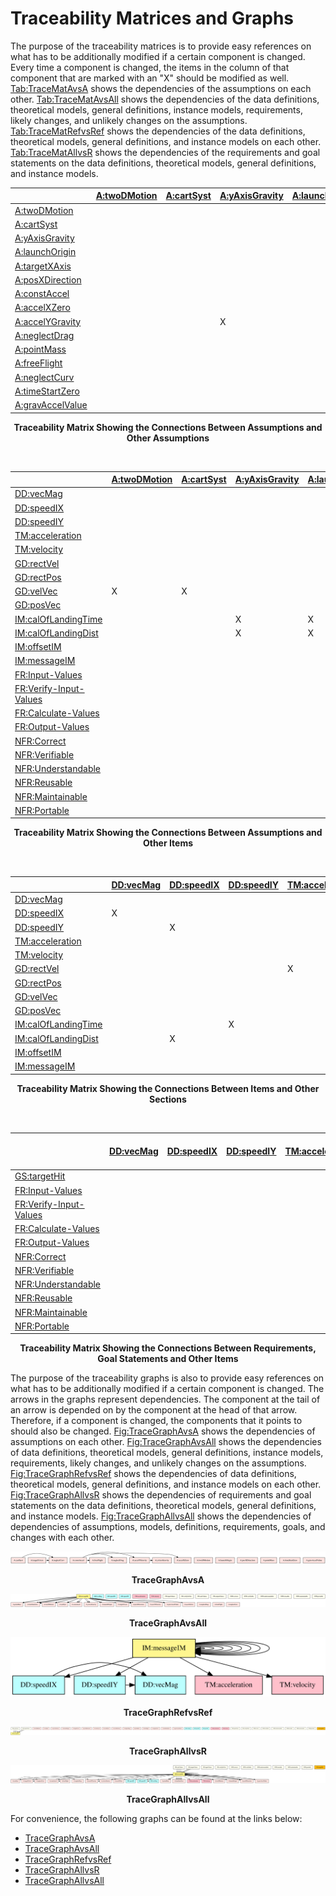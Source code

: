 # Traceability Matrices and Graphs

The purpose of the traceability matrices is to provide easy references on what has to be additionally modified if a certain component is changed. Every time a component is changed, the items in the column of that component that are marked with an "X" should be modified as well. [Tab:TraceMatAvsA](./matrices-and-graphs.md#Table:TraceMatAvsA) shows the dependencies of the assumptions on each other. [Tab:TraceMatAvsAll](./matrices-and-graphs.md#Table:TraceMatAvsAll) shows the dependencies of the data definitions, theoretical models, general definitions, instance models, requirements, likely changes, and unlikely changes on the assumptions. [Tab:TraceMatRefvsRef](./matrices-and-graphs.md#Table:TraceMatRefvsRef) shows the dependencies of the data definitions, theoretical models, general definitions, and instance models on each other. [Tab:TraceMatAllvsR](./matrices-and-graphs.md#Table:TraceMatAllvsR) shows the dependencies of the requirements and goal statements on the data definitions, theoretical models, general definitions, and instance models.

<div id="Table:TraceMatAvsA">

||[A:twoDMotion](./assumptions.md#twoDMotion)|[A:cartSyst](./assumptions.md#cartSyst)|[A:yAxisGravity](./assumptions.md#yAxisGravity)|[A:launchOrigin](./assumptions.md#launchOrigin)|[A:targetXAxis](./assumptions.md#targetXAxis)|[A:posXDirection](./assumptions.md#posXDirection)|[A:constAccel](./assumptions.md#constAccel)|[A:accelXZero](./assumptions.md#accelXZero)|[A:accelYGravity](./assumptions.md#accelYGravity)|[A:neglectDrag](./assumptions.md#neglectDrag)|[A:pointMass](./assumptions.md#pointMass)|[A:freeFlight](./assumptions.md#freeFlight)|[A:neglectCurv](./assumptions.md#neglectCurv)|[A:timeStartZero](./assumptions.md#timeStartZero)|[A:gravAccelValue](./assumptions.md#gravAccelValue)|
|-|-|-|-|-|-|-|-|-|-|-|-|-|-|-|-|
|[A:twoDMotion](./assumptions.md#twoDMotion)||||||||||||||||
|[A:cartSyst](./assumptions.md#cartSyst)|||||||||||||X|||
|[A:yAxisGravity](./assumptions.md#yAxisGravity)||||||||||||||||
|[A:launchOrigin](./assumptions.md#launchOrigin)||||||||||||||||
|[A:targetXAxis](./assumptions.md#targetXAxis)|||||||||||||X|||
|[A:posXDirection](./assumptions.md#posXDirection)||||||||||||||||
|[A:constAccel](./assumptions.md#constAccel)||||||||X|X|X||X||||
|[A:accelXZero](./assumptions.md#accelXZero)||||||||||||||||
|[A:accelYGravity](./assumptions.md#accelYGravity)|||X|||||||||||||
|[A:neglectDrag](./assumptions.md#neglectDrag)||||||||||||||||
|[A:pointMass](./assumptions.md#pointMass)||||||||||||||||
|[A:freeFlight](./assumptions.md#freeFlight)||||||||||||||||
|[A:neglectCurv](./assumptions.md#neglectCurv)||||||||||||||||
|[A:timeStartZero](./assumptions.md#timeStartZero)||||||||||||||||
|[A:gravAccelValue](./assumptions.md#gravAccelValue)||||||||||||||||

**<p align="center">Traceability Matrix Showing the Connections Between Assumptions and Other Assumptions</p>**

</div>

</br>

<div id="Table:TraceMatAvsAll">

||[A:twoDMotion](./assumptions.md#twoDMotion)|[A:cartSyst](./assumptions.md#cartSyst)|[A:yAxisGravity](./assumptions.md#yAxisGravity)| [A:launchOrigin](./assumptions.md#launchOrigin)|[A:targetXAxis](./assumptions.md#targetXAxis)|[A:posXDirection](./assumptions.md#posXDirection)|[A:constAccel](./assumptions.md#constAccel)|[A:accelXZero](./assumptions.md#accelXZero)|[A:accelYGravity](./assumptions.md#accelYGravity)|[A:neglectDrag](./assumptions.md#neglectDrag)|[A:pointMass](./assumptions.md#pointMass)|[A:freeFlight](./assumptions.md#freeFlight)|[A:neglectCurv](./assumptions.md#neglectCurv)|[A:timeStartZero](./assumptions.md#timeStartZero)|[A:gravAccelValue](./assumptions.md#gravAccelValue)|
|-|-|-|-|-|-|-|-|-|-|-|-|-|-|-|-|
|[DD:vecMag](./data-definitions.md#DD:vecMag)||||||||||||||||
|[DD:speedIX](./data-definitions.md#DD:speedIX)||||||||||||||||
|[DD:speedIY](./data-definitions.md#DD:speedIY)||||||||||||||||
|[TM:acceleration](./theoretical-models.md#TM:acceleration)||||||||||||||||
|[TM:velocity](./theoretical-models.md#TM:velocity)||||||||||||||||
|[GD:rectVel](./general-definitions.md#GD:rectVel)|||||||||||X|||X||
|[GD:rectPos](./general-definitions.md#GD:rectPos)|||||||||||X|||X||
|[GD:velVec](./general-definitions.md#GD:velVec)|X|X|||||X|||||||X||
|[GD:posVec](./general-definitions.md#GD:posVec)||||||||||||||||
|[IM:calOfLandingTime](./instance-models.md#IM:calOfLandingTime)|||X|X|X|X|||X|||||X|X|
|[IM:calOfLandingDist](./instance-models.md#IM:calOfLandingDist)|||X|X||X||X|||||||X|
|[IM:offsetIM](./instance-models.md#IM:offsetIM)||||||X||||||||||
|[IM:messageIM](./instance-models.md#IM:messageIM)||||||X||||||||||
|[FR:Input-Values](./functional-req.md#inputValues)||||||||||||||||
|[FR:Verify-Input-Values](./functional-req.md#verifyInVals)||||||||||||||||
|[FR:Calculate-Values](./functional-req.md#calcValues)||||||||||||||||
|[FR:Output-Values](./functional-req.md#outputValues)||||||||||||||||
|[NFR:Correct](./non-functional-req.md#correct)||||||||||||||||
|[NFR:Verifiable](./non-functional-req.md#verifiable)||||||||||||||||
|[NFR:Understandable](./non-functional-req.md#understandable)||||||||||||||||
|[NFR:Reusable](./non-functional-req.md#reusable)||||||||||||||||
|[NFR:Maintainable](./non-functional-req.md#maintainable)||||||||||||||||
|[NFR:Portable](./non-functional-req.md#portable)||||||||||||||||

**<p align="center">Traceability Matrix Showing the Connections Between Assumptions and Other Items</p>**

</div>

</br>

<div id="Table:TraceMatRefvsRef">

||[DD:vecMag](./data-definitions.md#DD:vecMag)|[DD:speedIX](./data-definitions.md#DD:speedIX)|[DD:speedIY](./data-definitions.md#DD:speedIY)|[TM:acceleration](./theoretical-models.md#TM:acceleration)|[TM:velocity](./theoretical-models.md#TM:velocity)|[GD:rectVel](./general-definitions.md#GD:rectVel)|[GD:rectPos](./general-definitions.md#GD:rectPos)|[GD:velVec](./general-definitions.md#GD:velVec)|[GD:posVec](./general-definitions.md#GD:posVec)|[IM:calOfLandingTime](./instance-models.md#IM:calOfLandingTime)|[IM:calOfLandingDist](./instance-models.md#IM:calOfLandingDist)|[IM:offsetIM](./instance-models.md#IM:offsetIM)|[IM:messageIM](./instance-models.md#IM:messageIM)|
|-|-|-|-|-|-|-|-|-|-|-|-|-|-|
|[DD:vecMag](./data-definitions.md#DD:vecMag)||||||||||||||
|[DD:speedIX](./data-definitions.md#DD:speedIX)|X|||||||||||||
|[DD:speedIY](./data-definitions.md#DD:speedIY)||X||||||||||||
|[TM:acceleration](./theoretical-models.md#TM:acceleration)||||||||||||||
|[TM:velocity](./theoretical-models.md#TM:velocity)||||||||||||||
|[GD:rectVel](./general-definitions.md#GD:rectVel)||||X||||||||||
|[GD:rectPos](./general-definitions.md#GD:rectPos)|||||X|X||||||||
|[GD:velVec](./general-definitions.md#GD:velVec)|||||||X|||||||
|[GD:posVec](./general-definitions.md#GD:posVec)|||||||X|||||||
|[IM:calOfLandingTime](./instance-models.md#IM:calOfLandingTime)|||X||||||X|||||
|[IM:calOfLandingDist](./instance-models.md#IM:calOfLandingDist)||X|||||||X|X||||
|[IM:offsetIM](./instance-models.md#IM:offsetIM)|||||||||||X|||
|[IM:messageIM](./instance-models.md#IM:messageIM)||||||||||||X||

**<p align="center">Traceability Matrix Showing the Connections Between Items and Other Sections</p>**

</div>

</br>

<div id="Table:TraceMatAllvsR">

||[DD:vecMag](./data-definitions.md#DD:vecMag)|[DD:speedIX](./data-definitions.md#DD:speedIX)|[DD:speedIY](./data-definitions.md#DD:speedIY)|[TM:acceleration](./theoretical-models.md#TM:acceleration)|[TM:velocity](./theoretical-models.md#TM:velocity)|[GD:rectVel](./general-definitions.md#GD:rectVel)|[GD:rectPos](./general-definitions.md#GD:rectPos)|[GD:velVec](./general-definitions.md#GD:velVec)|[GD:posVec](./general-definitions.md#GD:posVec)|[IM:calOfLandingTime](./instance-models.md#IM:calOfLandingTime)|[IM:calOfLandingDist](./instance-models.md#IM:calOfLandingDist)|[IM:offsetIM](./instance-models.md#IM:offsetIM)|[IM:messageIM](./instance-models.md#IM:messageIM)|[FR:Input-Values](./functional-req.md#inputValues)|[FR:Verify-Input-Values](./functional-req.md#verifyInVals)|[FR:Calculate-Values](./functional-req.md#calcValues)|[FR:Output-Values](./functional-req.md#outputValues)|[NFR:Correct](./non-functional-req.md#correct)|[NFR:Verifiable](./non-functional-req.md#verifiable)|[NFR:Understandable](./non-functional-req.md#understandable)|[NFR:Reusable](./non-functional-req.md#reusable)|[NFR:Maintainable](./non-functional-req.md#maintainable)|[NFR:Portable](./non-functional-req.md#portable)|
|-|-|-|-|-|-|-|-|-|-|-|-|-|-|-|-|-|-|-|-|-|-|-|-|
|[GS:targetHit](./goal-statements.md#targetHit)||||||||||||||||||||||||
|[FR:Input-Values](./functional-req.md#inputValues)||||||||||||||||||||||||
|[FR:Verify-Input-Values](./functional-req.md#verifyInVals)||||||||||||||||||||||||
|[FR:Calculate-Values](./functional-req.md#calcValues)|||||||||||X|X|X|X||||||||||
|[FR:Output-Values](./functional-req.md#outputValues)|||||||||||X||X|X||||||||||
|[NFR:Correct](./non-functional-req.md#correct)||||||||||||||||||||||||
|[NFR:Verifiable](./non-functional-req.md#verifiable)||||||||||||||||||||||||
|[NFR:Understandable](./non-functional-req.md#understandable)||||||||||||||||||||||||
|[NFR:Reusable](./non-functional-req.md#reusable)||||||||||||||||||||||||
|[NFR:Maintainable](./non-functional-req.md#maintainable)||||||||||||||||||||||||
|[NFR:Portable](./non-functional-req.md#portable)||||||||||||||||||||||||

**<p align="center">Traceability Matrix Showing the Connections Between Requirements, Goal Statements and Other Items</p>**

</div>

The purpose of the traceability graphs is also to provide easy references on what has to be additionally modified if a certain component is changed. The arrows in the graphs represent dependencies. The component at the tail of an arrow is depended on by the component at the head of that arrow. Therefore, if a component is changed, the components that it points to should also be changed. [Fig:TraceGraphAvsA](./matrices-and-graphs.md#Figure:TraceGraphAvsA) shows the dependencies of assumptions on each other. [Fig:TraceGraphAvsAll](./matrices-and-graphs.md#Figure:TraceGraphAvsAll) shows the dependencies of data definitions, theoretical models, general definitions, instance models, requirements, likely changes, and unlikely changes on the assumptions. [Fig:TraceGraphRefvsRef](./matrices-and-graphs.md#Figure:TraceGraphRefvsRef) shows the dependencies of data definitions, theoretical models, general definitions, and instance models on each other. [Fig:TraceGraphAllvsR](./matrices-and-graphs.md#Figure:TraceGraphAllvsR) shows the dependencies of requirements and goal statements on the data definitions, theoretical models, general definitions, and instance models. [Fig:TraceGraphAllvsAll](./matrices-and-graphs.md#Figure:TraceGraphAllvsAll) shows the dependencies of dependencies of assumptions, models, definitions, requirements, goals, and changes with each other.

<div id="Figure:TraceGraphAvsA">

![TraceGraphAvsA](./traceygraphs/avsa.svg)

**<p align="center">TraceGraphAvsA</p>**

<div>

<div id="Figure:TraceGraphAvsAll">

![TraceGraphAvsAll](./traceygraphs/avsall.svg)

**<p align="center">TraceGraphAvsAll</p>**

<div>

<div id="Figure:TraceGraphRefvsRef">

![TraceGraphRefvsRef](./traceygraphs/refvsref.svg)

**<p align="center">TraceGraphRefvsRef</p>**

<div>

<div id="Figure:TraceGraphAllvsR">

![TraceGraphAllvsR](./traceygraphs/allvsr.svg)

**<p align="center">TraceGraphAllvsR</p>**

<div>

<div id="Figure:TraceGraphAllvsAll">

![TraceGraphAllvsAll](./traceygraphs/allvsall.svg)

**<p align="center">TraceGraphAllvsAll</p>**

<div>

For convenience, the following graphs can be found at the links below:

- [TraceGraphAvsA](./traceygraphs/avsa.svg)
- [TraceGraphAvsAll](./traceygraphs/avsall.svg)
- [TraceGraphRefvsRef](./traceygraphs/refvsref.svg)
- [TraceGraphAllvsR](./traceygraphs/allvsr.svg)
- [TraceGraphAllvsAll](./traceygraphs/allvsall.svg)
